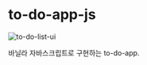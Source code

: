 # to-do-app-js

![to-do-list-ui](https://user-images.githubusercontent.com/36909737/102635969-64af2880-4197-11eb-8542-a9eb795c0ccc.png)

바닐라 자바스크립트로 구현하는 to-do-app.
